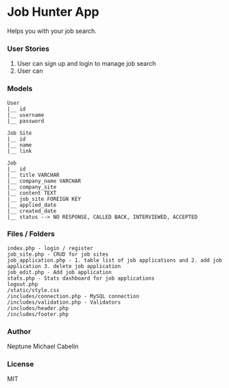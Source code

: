 # Job Hunter App
Helps you with your job search.

### User Stories
1. User can sign up and login to manage job search
2. User can

### Models
```
User
|__ id
|__ username
|__ password

Job Site
|__ id
|__ name
|__ link

Job
|__ id
|__ title VARCHAR
|__ company_name VARCHAR
|__ company_site
|__ content TEXT
|__ job_site FOREIGN KEY
|__ applied_date
|__ created_date
|__ status --> NO RESPONSE, CALLED BACK, INTERVIEWED, ACCEPTED

```

### Files / Folders
```
index.php - login / register
job_site.php - CRUD for job sites
job_application.php - 1. table list of job applications and 2. add job application 3. delete job application
job_edit.php - Add job application
stats.php - Stats dashboard for job applications
logout.php
/static/style.css
/includes/connection.php - MySQL connection
/includes/validation.php - Validators
/includes/header.php
/includes/footer.php
```
### Author
Neptune Michael Cabelin

### License
MIT
